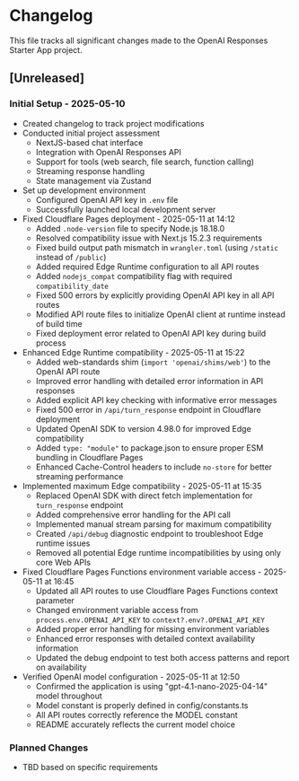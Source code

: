 # Changelog

This file tracks all significant changes made to the OpenAI Responses Starter App project.

## [Unreleased]

### Initial Setup - 2025-05-10
- Created changelog to track project modifications
- Conducted initial project assessment
  - NextJS-based chat interface
  - Integration with OpenAI Responses API
  - Support for tools (web search, file search, function calling)
  - Streaming response handling
  - State management via Zustand
- Set up development environment
  - Configured OpenAI API key in `.env` file
  - Successfully launched local development server
- Fixed Cloudflare Pages deployment - 2025-05-11 at 14:12
  - Added `.node-version` file to specify Node.js 18.18.0
  - Resolved compatibility issue with Next.js 15.2.3 requirements
  - Fixed build output path mismatch in `wrangler.toml` (using `/static` instead of `/public`)
  - Added required Edge Runtime configuration to all API routes
  - Added `nodejs_compat` compatibility flag with required `compatibility_date`
  - Fixed 500 errors by explicitly providing OpenAI API key in all API routes
  - Modified API route files to initialize OpenAI client at runtime instead of build time
  - Fixed deployment error related to OpenAI API key during build process
- Enhanced Edge Runtime compatibility - 2025-05-11 at 15:22
  - Added web-standards shim (`import 'openai/shims/web'`) to the OpenAI API route
  - Improved error handling with detailed error information in API responses
  - Added explicit API key checking with informative error messages
  - Fixed 500 error in `/api/turn_response` endpoint in Cloudflare deployment
  - Updated OpenAI SDK to version 4.98.0 for improved Edge compatibility
  - Added `type: "module"` to package.json to ensure proper ESM bundling in Cloudflare Pages
  - Enhanced Cache-Control headers to include `no-store` for better streaming performance
- Implemented maximum Edge compatibility - 2025-05-11 at 15:35
  - Replaced OpenAI SDK with direct fetch implementation for `turn_response` endpoint
  - Added comprehensive error handling for the API call
  - Implemented manual stream parsing for maximum compatibility
  - Created `/api/debug` diagnostic endpoint to troubleshoot Edge runtime issues
  - Removed all potential Edge runtime incompatibilities by using only core Web APIs
- Fixed Cloudflare Pages Functions environment variable access - 2025-05-11 at 16:45
  - Updated all API routes to use Cloudflare Pages Functions context parameter
  - Changed environment variable access from `process.env.OPENAI_API_KEY` to `context?.env?.OPENAI_API_KEY`
  - Added proper error handling for missing environment variables
  - Enhanced error responses with detailed context availability information
  - Updated the debug endpoint to test both access patterns and report on availability
- Verified OpenAI model configuration - 2025-05-11 at 12:50
  - Confirmed the application is using "gpt-4.1-nano-2025-04-14" model throughout
  - Model constant is properly defined in config/constants.ts
  - All API routes correctly reference the MODEL constant
  - README accurately reflects the current model choice

### Planned Changes
- TBD based on specific requirements
